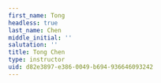 ```yaml
---
first_name: Tong
headless: true
last_name: Chen
middle_initial: ''
salutation: ''
title: Tong Chen
type: instructor
uid: d82e3897-e386-0049-b694-936646093242
---
```

